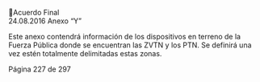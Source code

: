 Acuerdo Final  
24.08.2016 
Anexo “Y” 
 
Este anexo contendrá información de los dispositivos en terreno de la Fuerza Pública donde se encuentran 
las ZVTN y los PTN. Se definirá una vez estén totalmente delimitadas estas zonas.  
 
 
 
 
 
 
 
 
 
 
 
 
 
 
 
 
 
 
 
 
 
 
 
 
 
 
 
 
 
 
 
 
 
 
 
 
 
 
 
 
 
 
 
Página 227 de 297 
 

